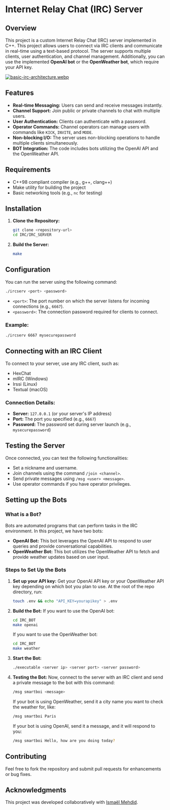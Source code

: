 # Internet Relay Chat (IRC) Server

## Overview

This project is a custom Internet Relay Chat (IRC) server implemented in C++. This project allows users to connect via IRC clients and communicate in real-time using a text-based protocol. The server supports multiple clients, user authentication, and channel management. Additionally, you can use the implemented **OpenAI bot** or the **OpenWeather bot**, which require your API key.

[![basic-irc-architecture.webp](https://i.postimg.cc/767Ys6DQ/basic-irc-architecture.webp)](https://postimg.cc/qhJTgpN8)

## Features

- **Real-time Messaging:** Users can send and receive messages instantly.
- **Channel Support:** Join public or private channels to chat with multiple users.
- **User Authentication:** Clients can authenticate with a password.
- **Operator Commands:** Channel operators can manage users with commands like `KICK`, `INVITE`, and `MODE`.
- **Non-blocking I/O:** The server uses non-blocking operations to handle multiple clients simultaneously.
- **BOT Integration:** The code includes bots utilizing the OpenAI API and the OpenWeather API.

## Requirements

- C++98 compliant compiler (e.g., g++, clang++)
- Make utility for building the project
- Basic networking tools (e.g., `nc` for testing)

## Installation

1. **Clone the Repository:**
   ```bash
   git clone <repository-url>
   cd IRC/IRC_SERVER
   ```

2. **Build the Server:**
   ```bash
   make
   ```

## Configuration

You can run the server using the following command:

```bash
./ircserv <port> <password>
```

- `<port>`: The port number on which the server listens for incoming connections (e.g., `6667`).
- `<password>`: The connection password required for clients to connect.

### Example:

```bash
./ircserv 6667 mysecurepassword
```

## Connecting with an IRC Client

To connect to your server, use any IRC client, such as:

- HexChat
- mIRC (Windows)
- Irssi (Linux)
- Textual (macOS)

### Connection Details:

- **Server:** `127.0.0.1` (or your server's IP address)
- **Port:** The port you specified (e.g., `6667`)
- **Password:** The password set during server launch (e.g., `mysecurepassword`)

## Testing the Server

Once connected, you can test the following functionalities:

- Set a nickname and username.
- Join channels using the command `/join <channel>`.
- Send private messages using `/msg <user> <message>`.
- Use operator commands if you have operator privileges.

## Setting up the Bots

### What is a Bot?

Bots are automated programs that can perform tasks in the IRC environment. In this project, we have two bots:

- **OpenAI Bot:** This bot leverages the OpenAI API to respond to user queries and provide conversational capabilities.
- **OpenWeather Bot:** This bot utilizes the OpenWeather API to fetch and provide weather updates based on user input.

### Steps to Set Up the Bots

1. **Set up your API key:**
   Get your OpenAI API key or your OpenWeather API key depending on which bot you plan to use. At the root of the repo directory, run:
   ```bash
   touch .env && echo "API_KEY=yourapikey" > .env
   ```

2. **Build the Bot:**
   If you want to use the OpenAI bot:
   ```bash
   cd IRC_BOT
   make openai
   ```
   If you want to use the OpenWeather bot:
   ```bash
   cd IRC_BOT
   make weather
   ```

3. **Start the Bot:**
   ```bash
   ./executable <server ip> <server port> <server password>
   ```

4. **Testing the Bot:**
   Now, connect to the server with an IRC client and send a private message to the bot with this command: 
   ```bash
   /msg smartboi <message>
   ```
   If your bot is using OpenWeather, send it a city name you want to check the weather for, like:
   ```bash
   /msg smartboi Paris
   ```
   If your bot is using OpenAI, send it a message, and it will respond to you:
   ```bash
   /msg smartboi Hello, how are you doing today?
   ```

## Contributing

Feel free to fork the repository and submit pull requests for enhancements or bug fixes.

## Acknowledgments

This project was developed collaboratively with [Ismaël Mehdid](https://github.com/ismaelmehdid).
